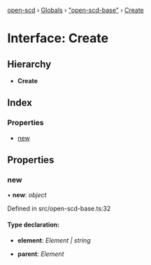 [open-scd](../README.md) › [Globals](../globals.md) › ["open-scd-base"](../modules/_open_scd_base_.md) › [Create](_open_scd_base_.create.md)

# Interface: Create

## Hierarchy

* **Create**

## Index

### Properties

* [new](_open_scd_base_.create.md#new)

## Properties

###  new

• **new**: *object*

Defined in src/open-scd-base.ts:32

#### Type declaration:

* **element**: *Element | string*

* **parent**: *Element*
